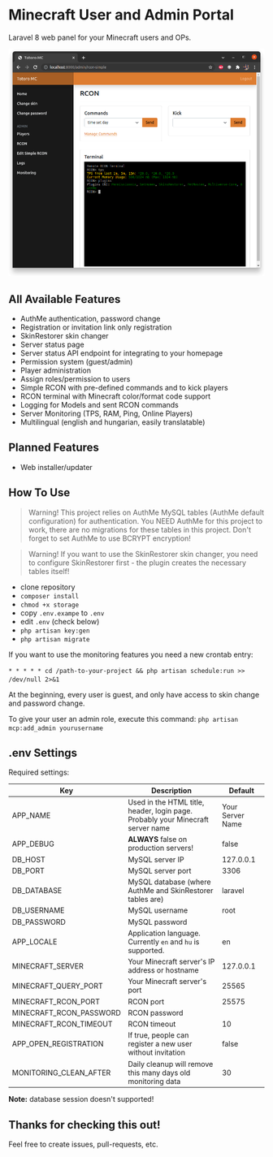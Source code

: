 # Minecraft User and Admin Portal

Laravel 8 web panel for your Minecraft users and OPs.

![Screenshot](screenshot-1.png)

## All Available Features 
- AuthMe authentication, password change
- Registration or invitation link only registration
- SkinRestorer skin changer
- Server status page
- Server status API endpoint for integrating to your homepage
- Permission system (guest/admin)
- Player administration
- Assign roles/permission to users
- Simple RCON with pre-defined commands and to kick players
- RCON terminal with Minecraft color/format code support
- Logging for Models and sent RCON commands
- Server Monitoring (TPS, RAM, Ping, Online Players)
- Multilingual (english and hungarian, easily translatable)

## Planned Features
- Web installer/updater


## How To Use

> Warning! This project relies on AuthMe MySQL tables (AuthMe default configuration) for authentication.
> You NEED AuthMe for this project to work, there are no migrations for these tables in this project. Don't forget to
> set AuthMe to use BCRYPT encryption!

> Warning! If you want to use the SkinRestorer skin changer, you need to configure SkinRestorer first - the
> plugin creates the necessary tables itself!

- clone repository
- `composer install`
- `chmod +x storage`
- copy `.env.exampe` to `.env`
- edit `.env` (check below)
- `php artisan key:gen`
- `php artisan migrate`

If you want to use the monitoring features you need a new crontab entry:

`* * * * * cd /path-to-your-project && php artisan schedule:run >> /dev/null 2>&1`

At the beginning, every user is guest, and only have access to skin change and password change.

To give your user an admin role, execute this command: `php artisan mcp:add_admin yourusername`

## .env Settings

Required settings:

| Key | Description | Default |
| --- | ----------- | ------- |
| APP_NAME | Used in the HTML title, header, login page. Probably your Minecraft server name | Your Server Name |
| APP_DEBUG | **ALWAYS** false on production servers! | false |
| DB_HOST | MySQL server IP | 127.0.0.1 |
| DB_PORT | MySQL server port | 3306 |
| DB_DATABASE | MySQL database (where AuthMe and SkinRestorer tables are) | laravel |
| DB_USERNAME | MySQL username | root |
| DB_PASSWORD | MySQL password | |
| APP_LOCALE | Application language. Currently `en` and `hu` is supported. | en |
| MINECRAFT_SERVER | Your Minecraft server's IP address or hostname | 127.0.0.1 |
| MINECRAFT_QUERY_PORT | Your Minecraft server's port | 25565 |
| MINECRAFT_RCON_PORT | RCON port | 25575 |
| MINECRAFT_RCON_PASSWORD | RCON password | |
| MINECRAFT_RCON_TIMEOUT | RCON timeout | 10 |
| APP_OPEN_REGISTRATION | If true, people can register a new user without invitation | false |
| MONITORING_CLEAN_AFTER | Daily cleanup will remove this many days old monitoring data | 30 |

**Note:** database session doesn't supported!

## Thanks for checking this out!

Feel free to create issues, pull-requests, etc.
